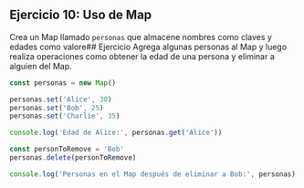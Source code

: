 ## Ejercicio 10: Uso de Map

Crea un Map llamado `personas` que almacene nombres como claves y edades como valore## Ejercicio Agrega algunas personas al Map y luego realiza operaciones como obtener la edad de una persona y eliminar a alguien del Map.

```javascript
const personas = new Map()

personas.set('Alice', 30)
personas.set('Bob', 25)
personas.set('Charlie', 35)

console.log('Edad de Alice:', personas.get('Alice'))

const personToRemove = 'Bob'
personas.delete(personToRemove)

console.log('Personas en el Map después de eliminar a Bob:', personas)
```
